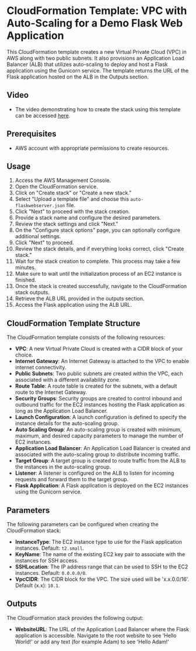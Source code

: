 # CloudFormation Template: VPC with Auto-Scaling for a Demo Flask Web Application

This CloudFormation template creates a new Virtual Private Cloud (VPC) in AWS along with two public subnets. It also provisions an Application Load Balancer (ALB) that utilizes auto-scaling to deploy and host a Flask application using the Gunicorn service. The template returns the URL of the Flask application hosted on the ALB in the Outputs section.

## Video

- The video demonstrating how to create the stack using this template can be accessed [here](https://www.awesomescreenshot.com/video/18373697?key=f03c3a4797d6e026510cfa67ef7da7a9).

## Prerequisites

- AWS account with appropriate permissions to create resources.

## Usage

1. Access the AWS Management Console.
2. Open the CloudFormation service.
3. Click on "Create stack" or "Create a new stack."
4. Select "Upload a template file" and choose this `auto-flaskwebserver.json` file.
5. Click "Next" to proceed with the stack creation.
6. Provide a stack name and configure the desired parameters.
7. Review the stack settings and click "Next."
8. On the "Configure stack options" page, you can optionally configure additional settings.
9. Click "Next" to proceed.
10. Review the stack details, and if everything looks correct, click "Create stack."
11. Wait for the stack creation to complete. This process may take a few minutes.
12. Make sure to wait until the initialization process of an EC2 instance is finished.
13. Once the stack is created successfully, navigate to the CloudFormation stack outputs.
14. Retrieve the ALB URL provided in the outputs section.
15. Access the Flask application using the ALB URL.

## CloudFormation Template Structure

The CloudFormation template consists of the following resources:

- **VPC**: A new Virtual Private Cloud is created with a CIDR block of your choice.
- **Internet Gateway**: An Internet Gateway is attached to the VPC to enable internet connectivity.
- **Public Subnets**: Two public subnets are created within the VPC, each associated with a different availability zone.
- **Route Table**: A route table is created for the subnets, with a default route to the Internet Gateway.
- **Security Groups**: Security groups are created to control inbound and outbound traffic for the EC2 instances hosting the Flask application as long as the Application Load Balancer.
- **Launch Configuration**: A launch configuration is defined to specify the instance details for the auto-scaling group.
- **Auto Scaling Group**: An auto-scaling group is created with minimum, maximum, and desired capacity parameters to manage the number of EC2 instances.
- **Application Load Balancer**: An Application Load Balancer is created and associated with the auto-scaling group to distribute incoming traffic.
- **Target Group**: A target group is created to route traffic from the ALB to the instances in the auto-scaling group.
- **Listener**: A listener is configured on the ALB to listen for incoming requests and forward them to the target group.
- **Flask Application**: A Flask application is deployed on the EC2 instances using the Gunicorn service.

## Parameters

The following parameters can be configured when creating the CloudFormation stack:

- **InstanceType**: The EC2 instance type to use for the Flask application instances. Default: `t2.small`.
- **KeyName**: The name of the existing EC2 key pair to associate with the instances for SSH access.
- **SSHLocation**: The IP address range that can be used to SSH to the EC2 instances. Default: `0.0.0.0/0`.
- **VpcCIDR**: The CIDR block for the VPC. The size used will be 'x.x.0.0/16'. Default (x.x): `10.1`.

## Outputs

The CloudFormation stack provides the following output:

- **WebsiteURL**: The URL of the Application Load Balancer where the Flask application is accessible. Navigate to the root website to see 'Hello World!' or add any text (for example Adam) to see 'Hello Adam!'
